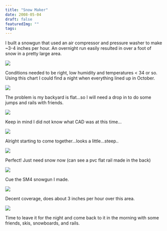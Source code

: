 ```yaml
---
title: "Snow Maker"
date: 2008-05-04
draft: false
featuredImg: ""
tags: 
---
```


I built a snowgun that used an air compressor and pressure washer to make ~3-4 inches per hour. An overnight run easily resulted in over a foot of snow in a pretty large area.

![](/snowmaker/snowmaker1.jpg)

Conditions needed to be right, low humidity and temperatures < 34 or so. Using this chart I could find a night when everything lined up in October.

![](/snowmaker/snowmaker2.jpg)

The problem is my backyard is flat…so I will need a drop in to do some jumps and rails with friends.

![](/snowmaker/snowmaker3.jpg)

Keep in mind I did not know what CAD was at this time…

![](/snowmaker/snowmaker4.jpg)

Alright starting to come together…looks a little…steep..

![](/snowmaker/snowmaker5.jpg)

Perfect! Just need snow now (can see a pvc flat rail made in the back)

![](/snowmaker/snowmaker6.jpg)

Cue the SM4 snowgun I made.

![](/snowmaker/snowmaker7.jpg)

Decent coverage, does about 3 inches per hour over this area.

![](/snowmaker/snowmaker8.jpg)

Time to leave it for the night and come back to it in the morning with some friends, skis, snowboards, and rails.